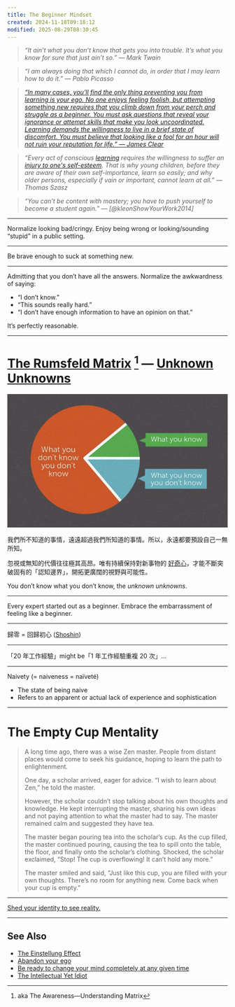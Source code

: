 ```yaml
---
title: The Beginner Mindset
created: 2024-11-18T09:18:12
modified: 2025-08-29T08:30:45
---
```


> _“It ain’t what you don’t know that gets you into trouble. It’s what you know for sure that just ain’t so.” ― Mark Twain_

> _“I am always doing that which I cannot do, in order that I may learn how to do it.” — Pablo Picasso_

> _[“In many cases, you'll find the only thing preventing you from learning is your ego. No one enjoys feeling foolish, but attempting something new requires that you climb down from your perch and struggle as a beginner. You must ask questions that reveal your ignorance or attempt skills that make you look uncoordinated. Learning demands the willingness to live in a brief state of discomfort. You must believe that looking like a fool for an hour will not ruin your reputation for life.” — James Clear](https://jamesclear.com/3-2-1/october-24-2024)_

> _“Every act of conscious [learning](learning-is-the-single-best-investment-that-you-can-make-for-your-time.md) requires the willingness to suffer an [injury to one's self-esteem](abandon-your-ego.md). That is why young children, before they are aware of their own self-importance, learn so easily; and why older persons, especially if vain or important, cannot learn at all.” — Thomas Szasz_

> _“You can’t be content with mastery; you have to push yourself to become a student again.” — [@kleonShowYourWork2014]_

---

Normalize looking bad/cringy. Enjoy being wrong or looking/sounding “stupid” in a public setting.

---

Be brave enough to suck at something new.

---

Admitting that you don’t have all the answers. Normalize the awkwardness of saying:

* “I don’t know.”
* “This sounds really hard.”
* “I don’t have enough information to have an opinion on that.”

It’s perfectly reasonable.

---

# [The Rumsfeld Matrix](https://www.google.com/search?q=The+Rumsfeld+Matrix) [^1] — [Unknown Unknowns](https://sketchplanations.com/unknown-unknowns)

![](../_attachments/e300bc82a87ca2a8f84e93eda4f15178.png)

我們所不知道的事情，遠遠超過我們所知道的事情。所以，永遠都要預設自己一無所知。

忽視或無知的代價往往極其高昂。唯有持續保持對新事物的 [好奇心](Stay%20curious.md)，才能不斷突破固有的「認知邊界」，開拓更廣闊的視野與可能性。

You don’t know what you don’t know, the _unknown unknowns_.

---

Every expert started out as a beginner. Embrace the embarrassment of feeling like a beginner.

---

歸零 = 回歸初心 ([Shoshin](https://www.google.com/search?q=Shoshin))

---

「20 年工作經驗」might be「1 年工作經驗重複 20 次」…

---

Naivety (= naiveness = naïveté)

* The state of being naive
* Refers to an apparent or actual lack of experience and sophistication

---

# The Empty Cup Mentality

> A long time ago, there was a wise Zen master. People from distant places would come to seek his guidance, hoping to learn the path to enlightenment.
>
> One day, a scholar arrived, eager for advice. “I wish to learn about Zen,” he told the master.
>
> However, the scholar couldn’t stop talking about his own thoughts and knowledge. He kept interrupting the master, sharing his own ideas and not paying attention to what the master had to say. The master remained calm and suggested they have tea.
>
> The master began pouring tea into the scholar’s cup. As the cup filled, the master continued pouring, causing the tea to spill onto the table, the floor, and finally onto the scholar’s clothing. Shocked, the scholar exclaimed, “Stop! The cup is overflowing! It can’t hold any more.”
>
> The master smiled and said, “Just like this cup, you are filled with your own thoughts. There’s no room for anything new. Come back when your cup is empty.”

---

[Shed your identity to see reality.](https://www.navalmanack.com/almanack-of-naval-ravikant/shed-your-identity-to-see-reality)

---

## See Also

* [The Einstellung Effect](The%20Einstellung%20Effect.md)
* [Abandon your ego](abandon-your-ego.md)
* [Be ready to change your mind completely at any given time](be-ready-to-change-your-mind-completely-at-any-given-time.md)
* [The Intellectual Yet Idiot](the-intellectual-yet-idiot.md)

[^1]: aka The Awareness—Understanding Matrix
